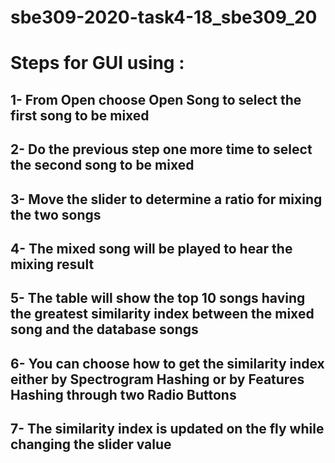 # sbe309-2020-task4-18_sbe309_20

# Steps for GUI using :

## 1- From Open choose Open Song to select the first song to be mixed

## 2- Do the previous step one more time to select the second song to be mixed

## 3- Move the slider to determine a ratio for mixing the two songs

## 4- The mixed song will be played to hear the mixing result

## 5- The table will show the top 10 songs having the greatest similarity index between the mixed song and the database songs

## 6- You can choose how to get the similarity index either by Spectrogram Hashing or by Features Hashing through two Radio Buttons

## 7- The similarity index is updated on the fly while changing the slider value
